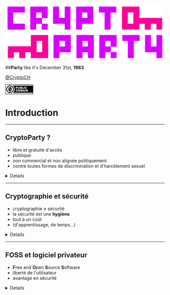 <img src="logo.png">

##**Party** like it's December 31st, **1983**

<p><a href="https://twitter.com/CryptoCH">@CryptoCH</a></p>

<footer>
   <img src="cc0.png" alt="cc0" />
</footer>

# Introduction

------------------

## **CryptoParty** ?

- libre et gratuite d'accès
- publique
- non commercial et non alignée politiquement
- contre toutes formes de discrimination et d'harcèlement sexuel

<details>
Créé dans durant 2012 suite aux lois sur la rétention de données en Australie.
Partage des connaissances.
</details>

------------------

## Cryptographie et sécurité

- cryptographie $\neq$ sécurité
- la sécurité est une **hygiène**
- tout à un coût
- (d'apprentissage, de temps...)

<details>
On peut avoir le meilleur algorithme de chiffrement, si on laisse la clé trainer il est inutile
La sécurité total n'existe pas. La sécurité est une voie, rien ne se fait du jours au lendemain, tout est graduel, et on fait des erreurs.
</details>

------------------

## **FOSS** et logiciel privateur

- **F**ree and **O**pen **S**ource **S**oftware
- liberté de l'utilisateur
- avantage en sécurité

<details>
Car auditable, si même en connaissant l'algorithme complet qui protège ont ne peux le casser, alors il est sécurisé.

------------------

# Internet &lt;**3**

------------------

##Internet &lt;**3**

- système d'interconnexion de réseau
- **I**nternet **P**rotocole
- entre 1970 et 1980
- **dépourvu de sécurité**
- réseau basé sur la **confiance**

------------------

<img src="internet_diagram.svg" style="width: 100%">

<details>
Paquets passe par votre routeur, votre FAI, d'autre réseau, et arrive enfin à destination. Mode patate chaude.
</details>
------------------

#**Internet** ça laisse des **traces**

------------------

##**Internet** ça laisse des **traces**

- dans votre ordinateur
- dans votre **routeur**
- chez votre **FAI**
- chez les **sites** que vous contactez
- sur toutes les **machines intermédiaires**
- smartphone, tablettes, appareils connectés...

------------------

##Législation

- loi sur la **rétention** de donnée
- **6 mois** en Suisse
- Europe (6 mois à 2 ans)
- Allemagne, Belgique, (République Tchèque, Norvège)

<details>
Allemagne et Belgique non pas de loi sur la rétention de données. République Tchèque en cour de changement, Norvège jusqu'en 2015
</details>

------------------

#Surveillance d'**Internet**

<details>
Internet est construit sans la sécurité à l'esprit, le réseau est basé sur la confiance dans ses noeuds, les acteurs majeurs sont des acteurs commerciaux.
<details>

------------------

<img src="internet_map_eurafrique.svg" style="height: 600px;">

------------------

#Protection

------------------

##Protection

> "Using **cryptography** is like having **safe sex**." -- Jacob\ Appelbaum

- anonymisation (**Tor**, **I2P**)
- darknet (**freenet**)
- web (**https**)
- e-mail (**GPG**), chat, SMS (**OTR**)
- chiffrement de ses disques
- cryptomonnaie, bitmessage, twister...

<details>
Protéger ses communications ce n'est pas seulement se protéger sois même, c'est protéger les autres.
Vous ne pouvez pas contrôler ce que vas dire votre correspondant. C'est peut être anodin aujourd'hui, mais tout cela est collecté hors contexte.
</details>

------------------

##Bullshit-**O**-meter

- "Notre algorithme révolutionnaire"
- "Nos logiciels **brevetés**"
- "Chiffrement de grade militaire"
- "Les données **s'auto-détruises**"
- Cloud

------------------

# &lt;**3**

- bug...

<details>
C'est tout ce que j'ai.
</details>
